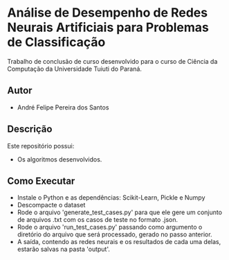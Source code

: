 # Análise de Desempenho de Redes Neurais Artificiais para Problemas de Classificação

Trabalho de conclusão de curso desenvolvido para o curso de Ciência da Computação da Universidade Tuiuti do Paraná.

## Autor

- André Felipe Pereira dos Santos

## Descrição

Este repositório possui:

- Os algoritmos desenvolvidos.


## Como Executar

- Instale o Python e as dependências: Scikit-Learn, Pickle e Numpy
- Descompacte o dataset
- Rode o arquivo 'generate_test_cases.py' para que ele gere um conjunto de arquivos .txt com os casos de teste no formato .json.
- Rode o arquivo 'run_test_cases.py' passando como argumento o diretório do arquivo que será processado, gerado no passo anterior.
- A saída, contendo as redes neurais e os resultados de cada uma delas, estarão salvas na pasta 'output'.
